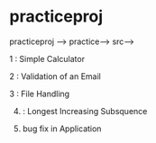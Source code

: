 # practiceproj

practiceproj --> practice--> src--> 

1  : Simple Calculator


2  : Validation of an Email


3  : File Handling


4. : Longest Increasing Subsquence


5. bug fix in Application
